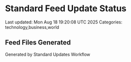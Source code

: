 # Standard Feed Update Status
Last updated: Mon Aug 18 19:20:08 UTC 2025
Categories: technology,business,world

## Feed Files Generated

Generated by Standard Updates Workflow

